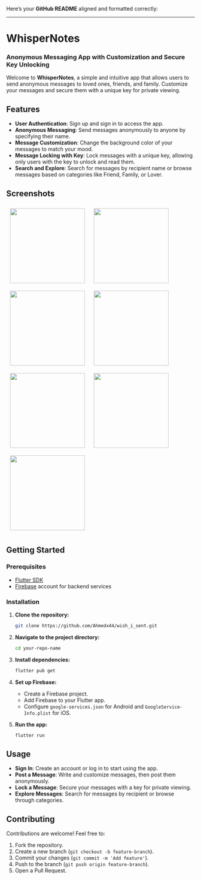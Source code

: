 Here’s your **GitHub README** aligned and formatted correctly:

---

# **WhisperNotes**

### **Anonymous Messaging App with Customization and Secure Key Unlocking**

Welcome to **WhisperNotes**, a simple and intuitive app that allows users to send anonymous messages to loved ones, friends, and family. Customize your messages and secure them with a unique key for private viewing.

## **Features**

- **User Authentication**: Sign up and sign in to access the app.
- **Anonymous Messaging**: Send messages anonymously to anyone by specifying their name.
- **Message Customization**: Change the background color of your messages to match your mood.
- **Message Locking with Key**: Lock messages with a unique key, allowing only users with the key to unlock and read them.
- **Search and Explore**: Search for messages by recipient name or browse messages based on categories like Friend, Family, or Lover.

## **Screenshots**
<img src="https://github.com/user-attachments/assets/22e08444-ce63-4239-a44f-d1e3650a0497" width="200" style="margin: 10px;" />

<img src="https://github.com/user-attachments/assets/26800f1f-de3f-4db3-ba5a-2a47b5c96f7d" width="200" style="margin: 10px;" />

<img src="https://github.com/user-attachments/assets/3816a4d8-6e78-493c-ac48-4a48a69daa9f" width="200" style="margin: 10px;" />

<img src="https://github.com/user-attachments/assets/499ad0e7-c610-496a-9d0f-96faa114b4c6" width="200" style="margin: 10px;" />

<img src="https://github.com/user-attachments/assets/fefc48c7-6834-43ba-800b-5d51f33ef176" width="200" style="margin: 10px;" />

<img src="https://github.com/user-attachments/assets/c393669a-56f9-4903-8143-4563c99f4099" width="200" style="margin: 10px;" />

<img src="https://github.com/user-attachments/assets/18212e14-3776-4fad-8978-ac062b3484de" width="200" style="margin: 10px;" />



## **Getting Started**

### **Prerequisites**

- [Flutter SDK](https://flutter.dev/docs/get-started/install)
- [Firebase](https://firebase.google.com/) account for backend services

### **Installation**

1. **Clone the repository:**
   ```bash
   git clone https://github.com/Ahmedx44/wish_i_sent.git
   ```

2. **Navigate to the project directory:**
   ```bash
   cd your-repo-name
   ```

3. **Install dependencies:**
   ```bash
   flutter pub get
   ```

4. **Set up Firebase:**
   - Create a Firebase project.
   - Add Firebase to your Flutter app.
   - Configure `google-services.json` for Android and `GoogleService-Info.plist` for iOS.

5. **Run the app:**
   ```bash
   flutter run
   ```

## **Usage**

- **Sign In**: Create an account or log in to start using the app.
- **Post a Message**: Write and customize messages, then post them anonymously.
- **Lock a Message**: Secure your messages with a key for private viewing.
- **Explore Messages**: Search for messages by recipient or browse through categories.

## **Contributing**

Contributions are welcome! Feel free to:
1. Fork the repository.
2. Create a new branch (`git checkout -b feature-branch`).
3. Commit your changes (`git commit -m 'Add feature'`).
4. Push to the branch (`git push origin feature-branch`).
5. Open a Pull Request.



